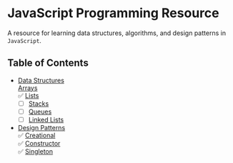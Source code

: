 # JavaScript Programming Resource
A resource for learning data structures, algorithms, and design patterns in `JavaScript`. 

## Table of Contents

- [Data Structures](/content/data-structures)   
  [Arrays](/content/data-structures/arrays.md)  
  :white_check_mark: [Lists](/content/data-structures/lists.md)   
  - [ ] [Stacks](/content/data-structures/stack.md)   
  - [ ] [Queues](/content/data-structures/queue.md)
  - [ ] [Linked Lists](/content/data-structures/linked-lists.md)
- [Design Patterns](/content/design-patterns)   
  :white_check_mark: [Creational](/content/design-patterns/creational.md)  
  :white_check_mark: [Constructor](/content/design-patterns/constructor.md)  
  :white_check_mark: [Singleton](/content/design-patterns/singleton.md)   
